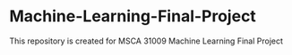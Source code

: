 # Machine-Learning-Final-Project
This repository is created for MSCA 31009 Machine Learning Final Project
